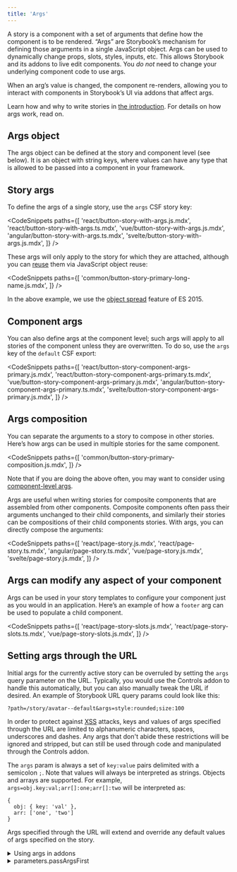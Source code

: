 ```yaml
---
title: 'Args'
---
```


A story is a component with a set of arguments that define how the component is to be rendered. “Args” are Storybook’s mechanism for defining those arguments in a single JavaScript object. Args can be used to dynamically change props, slots, styles, inputs, etc. This allows Storybook and its addons to live edit components. You _do not_ need to change your underlying component code to use args.

When an arg’s value is changed, the component re-renders, allowing you to interact with components in Storybook’s UI via addons that affect args.

Learn how and why to write stories in [the introduction](./introduction.md#using-args). For details on how args work, read on.

## Args object

The args object can be defined at the story and component level (see below). It is an object with string keys, where values can have any type that is allowed to be passed into a component in your framework.

## Story args

To define the args of a single story, use the `args` CSF story key:

<!-- prettier-ignore-start -->

<CodeSnippets
  paths={[
    'react/button-story-with-args.js.mdx',
    'react/button-story-with-args.ts.mdx',
    'vue/button-story-with-args.js.mdx',
    'angular/button-story-with-args.ts.mdx',
    'svelte/button-story-with-args.js.mdx',
  ]}
/>

<!-- prettier-ignore-end -->

These args will only apply to the story for which they are attached, although you can [reuse](../workflows/build-pages-with-storybook.md#args-composition-for-presentational-screens) them via JavaScript object reuse:

<!-- prettier-ignore-start -->

<CodeSnippets
  paths={[
    'common/button-story-primary-long-name.js.mdx',
  ]}
/>

<!-- prettier-ignore-end -->

In the above example, we use the [object spread](https://developer.mozilla.org/en-US/docs/Web/JavaScript/Reference/Operators/Spread_syntax) feature of ES 2015.

## Component args

You can also define args at the component level; such args will apply to all stories of the component unless they are overwritten. To do so, use the `args` key of the `default` CSF export:

<!-- prettier-ignore-start -->

<CodeSnippets
  paths={[
    'react/button-story-component-args-primary.js.mdx',
    'react/button-story-component-args-primary.ts.mdx',
    'vue/button-story-component-args-primary.js.mdx',
    'angular/button-story-component-args-primary.ts.mdx',
    'svelte/button-story-component-args-primary.js.mdx',
  ]}
/>

<!-- prettier-ignore-end -->

## Args composition

You can separate the arguments to a story to compose in other stories. Here’s how args can be used in multiple stories for the same component.

<!-- prettier-ignore-start -->

<CodeSnippets
  paths={[
    'common/button-story-primary-composition.js.mdx',
  ]}
/>

<!-- prettier-ignore-end -->

<div class="aside">

Note that if you are doing the above often, you may want to consider using [component-level args](#component-args).

</div>

Args are useful when writing stories for composite components that are assembled from other components. Composite components often pass their arguments unchanged to their child components, and similarly their stories can be compositions of their child components stories. With args, you can directly compose the arguments:

<!-- prettier-ignore-start -->

<CodeSnippets
  paths={[
    'react/page-story.js.mdx',
    'react/page-story.ts.mdx',
    'angular/page-story.ts.mdx',
    'vue/page-story.js.mdx',
    'svelte/page-story.js.mdx',
  ]}
/>

<!-- prettier-ignore-end -->

## Args can modify any aspect of your component

Args can be used in your story templates to configure your component just as you would in an application. Here’s an example of how a `footer` arg can be used to populate a child component.

<!-- prettier-ignore-start -->

<CodeSnippets
  paths={[
    'react/page-story-slots.js.mdx',
    'react/page-story-slots.ts.mdx',
    'vue/page-story-slots.js.mdx',
  ]}
/>

<!-- prettier-ignore-end -->

## Setting args through the URL

Initial args for the currently active story can be overruled by setting the `args` query parameter on the URL. Typically, you would use the Controls addon to handle this automatically, but you can also manually tweak the URL if desired. An example of Storybook URL query params could look like this:

```
?path=/story/avatar--default&args=style:rounded;size:100
```

In order to protect against [XSS](https://owasp.org/www-community/attacks/xss/) attacks, keys and values of args specified through the URL are limited to alphanumeric characters, spaces, underscores and dashes. Any args that don't abide these restrictions will be ignored and stripped, but can still be used through code and manipulated through the Controls addon.

The `args` param is always a set of `key:value` pairs delimited with a semicolon `;`. Note that values will always be interpreted as strings. Objects and arrays are supported. For example, `args=obj.key:val;arr[]:one;arr[]:two` will be interpreted as:

```
{
  obj: { key: 'val' },
  arr: ['one', 'two']
}
```

Args specified through the URL will extend and override any default values of args specified on the story.

<details>
<summary>Using args in addons</summary>

If you are [writing an addon](../addons/writing-addons.md) that wants to read or update args, use the `useArgs` hook exported by `@storybook/api`:

<!-- prettier-ignore-start -->

<CodeSnippets
  paths={[
    'common/args-usage-with-addons.js.mdx'
  ]}
/>

<!-- prettier-ignore-end -->

</details>

<details>
<summary>parameters.passArgsFirst</summary>

In Storybook 6+, we pass the args as the first argument to the story function. The second argument is the “context” which contains things like the story parameters etc.

In Storybook 5 and before we passed the context as the first argument. If you’d like to revert to that functionality set the `parameters.passArgsFirst` parameter in [`.storybook/preview.js`](../configure/overview.md#configure-story-rendering):

<!-- prettier-ignore-start -->

<CodeSnippets
  paths={[
    'common/storybook-preview-parameters-old-format.js.mdx'
  ]}
/>

<!-- prettier-ignore-end -->

  <div class="aside">
  
  Note that `args` is still available as a key on the context.
  
  </div>
</details>
